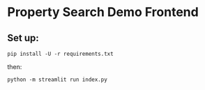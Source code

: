 # Property Search Demo Frontend

## Set up:

```shell
pip install -U -r requirements.txt
```

then:

```shell
python -m streamlit run index.py
```
